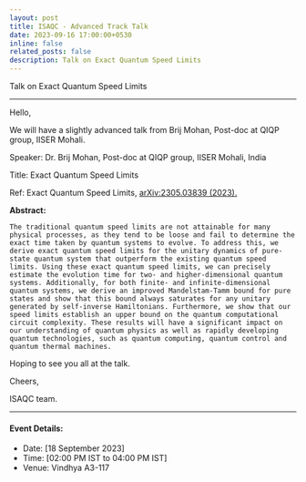 ```yaml
---
layout: post
title: ISAQC - Advanced Track Talk
date: 2023-09-16 17:00:00+0530
inline: false
related_posts: false
description: Talk on Exact Quantum Speed Limits
---
```

Talk on Exact Quantum Speed Limits

***


Hello, 

We will have a slightly advanced talk from Brij Mohan, Post-doc at QIQP group, IISER Mohali.

Speaker:  Dr. Brij Mohan, Post-doc at QIQP group, IISER Mohali, India

Title: Exact Quantum Speed Limits

Ref: Exact Quantum Speed Limits, [arXiv:2305.03839 (2023).](https://arxiv.org/abs/2305.03839)


**Abstract:**

    The traditional quantum speed limits are not attainable for many physical processes, as they tend to be loose and fail to determine the exact time taken by quantum systems to evolve. To address this, we derive exact quantum speed limits for the unitary dynamics of pure-state quantum system that outperform the existing quantum speed limits. Using these exact quantum speed limits, we can precisely estimate the evolution time for two- and higher-dimensional quantum systems. Additionally, for both finite- and infinite-dimensional quantum systems, we derive an improved Mandelstam-Tamm bound for pure states and show that this bound always saturates for any unitary generated by self-inverse Hamiltonians. Furthermore, we show that our speed limits establish an upper bound on the quantum computational circuit complexity. These results will have a significant impact on our understanding of quantum physics as well as rapidly developing quantum technologies, such as quantum computing, quantum control and quantum thermal machines. 

Hoping to see you all at the talk.

Cheers,

ISAQC team. 


***

#### Event Details:

<ul>
    <li> Date: [18 September 2023]</li>
    <li> Time: [02:00 PM IST to 04:00 PM IST] </li>
    <li> Venue: Vindhya A3-117 </li>
</ul>



